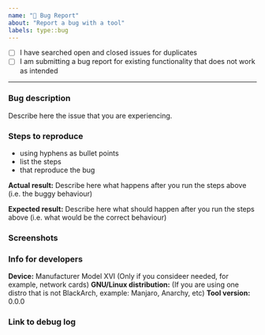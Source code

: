 ```yaml
---
name: "🐞 Bug Report"
about: "Report a bug with a tool"
labels: type::bug
---
```

<!-- This is a bug report template. By following the instructions below and filling out the sections with your information, you will help the developers get all the necessary data to fix your issue.
You can also preview your report before submitting it. You may remove sections that aren't relevant to your particular case.

Let's begin with a checklist: Replace the empty checkboxes [ ] below with checked ones [x] accordingly. -->

- [ ] I have searched open and closed issues for duplicates
- [ ] I am submitting a bug report for existing functionality that does not work as intended

----------------------------------------

### Bug description

Describe here the issue that you are experiencing.

### Steps to reproduce

- using hyphens as bullet points
- list the steps
- that reproduce the bug

**Actual result:** Describe here what happens after you run the steps above (i.e. the buggy behaviour)

**Expected result:** Describe here what should happen after you run the steps above (i.e. what would be the correct behaviour)

### Screenshots

<!-- you can drag and drop images below -->

### Info for developers

<!-- replace the examples with your info -->
**Device:** Manufacturer Model XVI (Only if you consideer needed, for example, network cards)
**GNU/Linux distribution:** (If you are using one distro that is not BlackArch, example: Manjaro, Anarchy, etc)
**Tool version:** 0.0.0

### Link to debug log

<!-- immediately after the bug has happened capture a debug log in your terminal and upload it to a paste service or a file and attach it -->

